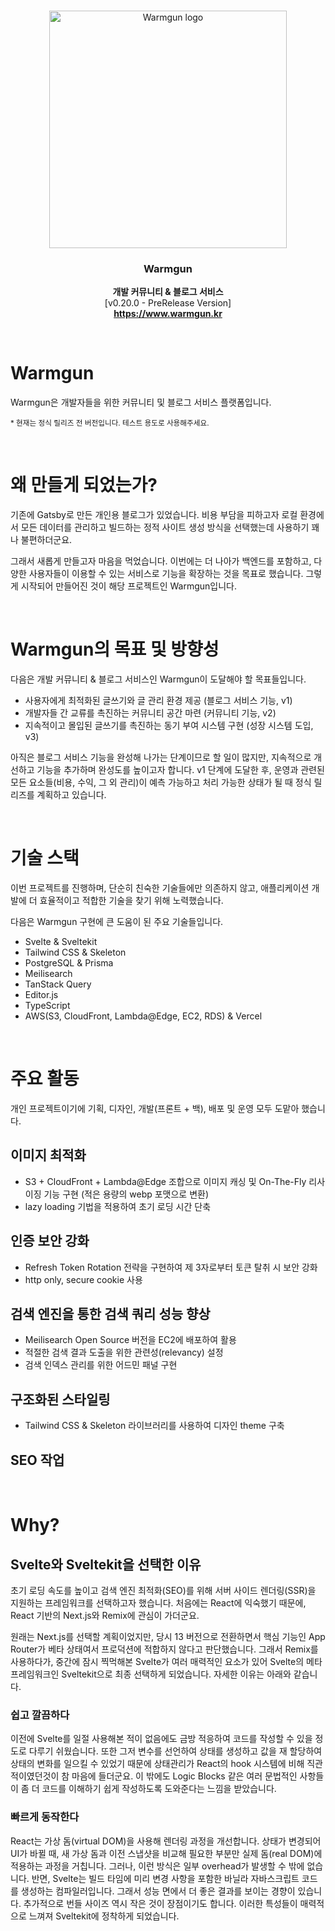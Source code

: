 <br />

<p align="center">
  <a href="https://getbootstrap.com/">
    <img src="https://github.com/gongzone/warmgun/assets/84328632/4fc90538-6f64-4be7-b3fb-f485d457bea0" width="380" alt="Warmgun logo">
  </a>
</p>

<h3 align="center"><strong>Warmgun</strong></h3>

<p align="center">
  <strong>개발 커뮤니티 & 블로그 서비스</strong>
  <br>
  [v0.20.0 - PreRelease Version]
  <br>
  <a href="https://www.warmgun.kr/">
  <strong>https://www.warmgun.kr</strong>
  </a>
</p>

<br>

# Warmgun

Warmgun은 개발자들을 위한 커뮤니티 및 블로그 서비스 플랫폼입니다.

<small>\* 현재는 정식 릴리즈 전 버전입니다. 테스트 용도로 사용해주세요.</small>

<br>

# 왜 만들게 되었는가?

기존에 Gatsby로 만든 개인용 블로그가 있었습니다. 비용 부담을 피하고자 로컬 환경에서 모든 데이터를 관리하고 빌드하는 정적 사이트 생성 방식을 선택했는데 사용하기 꽤나 불편하더군요.

그래서 새롭게 만들고자 마음을 먹었습니다. 이번에는 더 나아가 백엔드를 포함하고, 다양한 사용자들이 이용할 수 있는 서비스로 기능을 확장하는 것을 목표로 했습니다. 그렇게 시작되어 만들어진 것이 해당 프로젝트인 Warmgun입니다.

<br>

# Warmgun의 목표 및 방향성

다음은 개발 커뮤니티 & 블로그 서비스인 Warmgun이 도달해야 할 목표들입니다.

- 사용자에게 최적화된 글쓰기와 글 관리 환경 제공 (블로그 서비스 기능, v1)
- 개발자들 간 교류를 촉진하는 커뮤니티 공간 마련 (커뮤니티 기능, v2)
- 지속적이고 몰입된 글쓰기를 촉진하는 동기 부여 시스템 구현 (성장 시스템 도입, v3)

아직은 블로그 서비스 기능을 완성해 나가는 단계이므로 할 일이 많지만, 지속적으로 개선하고 기능을 추가하며 완성도를 높이고자 합니다. v1 단계에 도달한 후, 운영과 관련된 모든 요소들(비용, 수익, 그 외 관리)이 예측 가능하고 처리 가능한 상태가 될 때 정식 릴리즈를 계획하고 있습니다.

<br>

# 기술 스택

이번 프로젝트를 진행하며, 단순히 친숙한 기술들에만 의존하지 않고, 애플리케이션 개발에 더 효율적이고 적합한 기술을 찾기 위해 노력했습니다.

다음은 Warmgun 구현에 큰 도움이 된 주요 기술들입니다.

- Svelte & Sveltekit
- Tailwind CSS & Skeleton
- PostgreSQL & Prisma
- Meilisearch
- TanStack Query
- Editor.js
- TypeScript
- AWS(S3, CloudFront, Lambda@Edge, EC2, RDS) & Vercel

<br>

# 주요 활동

개인 프로젝트이기에 기획, 디자인, 개발(프론트 + 백), 배포 및 운영 모두 도맡아 했습니다.

## 이미지 최적화

- S3 + CloudFront + Lambda@Edge 조합으로 이미지 캐싱 및 On-The-Fly 리사이징 기능 구현 (적은 용량의 webp 포맷으로 변환)
- lazy loading 기법을 적용하여 초기 로딩 시간 단축

## 인증 보안 강화

- Refresh Token Rotation 전략을 구현하여 제 3자로부터 토큰 탈취 시 보안 강화
- http only, secure cookie 사용

## 검색 엔진을 통한 검색 쿼리 성능 향상

- Meilisearch Open Source 버전을 EC2에 배포하여 활용
- 적절한 검색 결과 도출을 위한 관련성(relevancy) 설정
- 검색 인덱스 관리를 위한 어드민 패널 구현

## 구조화된 스타일링

- Tailwind CSS & Skeleton 라이브러리를 사용하여 디자인 theme 구축

## SEO 작업 

<br>

# Why?

## Svelte와 Sveltekit을 선택한 이유

초기 로딩 속도를 높이고 검색 엔진 최적화(SEO)를 위해 서버 사이드 렌더링(SSR)을 지원하는 프레임워크를 선택하고자 했습니다. 처음에는 React에 익숙했기 때문에, React 기반의 Next.js와 Remix에 관심이 가더군요.

원래는 Next.js를 선택할 계획이었지만, 당시 13 버전으로 전환하면서 핵심 기능인 App Router가 베타 상태여서 프로덕션에 적합하지 않다고 판단했습니다. 그래서 Remix를 사용하다가, 중간에 잠시 찍먹해본 Svelte가 여러 매력적인 요소가 있어 Svelte의 메타 프레임워크인 Sveltekit으로 최종 선택하게 되었습니다. 자세한 이유는 아래와 같습니다.

### 쉽고 깔끔하다

이전에 Svelte를 일절 사용해본 적이 없음에도 금방 적응하여 코드를 작성할 수 있을 정도로 다루기 쉬웠습니다. 또한 그저 변수를 선언하여 상태를 생성하고 값을 재 할당하여 상태의 변화를 일으킬 수 있었기 때문에 상태관리가 React의 hook 시스템에 비해 직관적이였던것이 참 마음에 들더군요. 이 밖에도 Logic Blocks 같은 여러 문법적인 사항들이 좀 더 코드를 이해하기 쉽게 작성하도록 도와준다는 느낌을 받았습니다.

### 빠르게 동작한다

React는 가상 돔(virtual DOM)을 사용해 렌더링 과정을 개선합니다. 상태가 변경되어 UI가 바뀔 때, 새 가상 돔과 이전 스냅샷을 비교해 필요한 부분만 실제 돔(real DOM)에 적용하는 과정을 거칩니다. 그러나, 이런 방식은 일부 overhead가 발생할 수 밖에 없습니다. 반면, Svelte는 빌드 타임에 미리 변경 사항을 포함한 바닐라 자바스크립트 코드를 생성하는 컴파일러입니다. 그래서 성능 면에서 더 좋은 결과를 보이는 경향이 있습니다. 추가적으로 번들 사이즈 역시 작은 것이 장점이기도 합니다. 이러한 특성들이 매력적으로 느껴져 Sveltekit에 정착하게 되었습니다.
